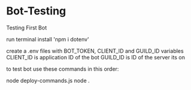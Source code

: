 # Bot-Testing
 Testing First Bot
 
 run terminal
install 'npm i dotenv'

create a .env files with BOT_TOKEN, CLIENT_ID and GUILD_ID variables
CLIENT_ID is application ID of the bot
GUILD_ID is ID of the server its on

to test bot use these commands in this order:

node deploy-commands.js
node .